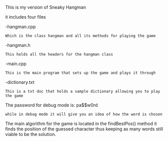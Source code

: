 This is my version of Sneaky Hangman

it includes four files

-hangman.cpp
	 
	Which is the class hangman and all its methods for playing the game
-hangman.h
	 
	This holds all the headers for the hangman class
-main.cpp
	 
	This is the main program that sets up the game and plays it through
-dictionary.txt
	 
	This is a txt doc that holds a sample dictionary allowing you to play the game

The password for debug mode is: pa$$w0rd
 
	while in debug mode it will give you an idea of how the word is chosen

The main algorithm for the game is located in the findBestPos() method
it finds the position of the guessed character thus keeping as many words
still viable to be the solution.
